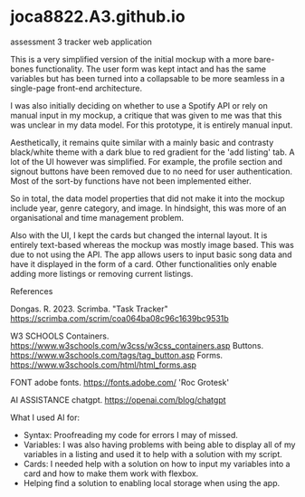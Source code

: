 # joca8822.A3.github.io
assessment 3 tracker web application 

This is a very simplified version of the initial mockup with a more bare-bones functionality. The user form was kept intact and has the same variables but has been turned into a collapsable to be more seamless in a single-page front-end architecture.


I was also initially deciding on whether to use a Spotify API or rely on manual input in my mockup, a critique that was given to me was that this was unclear in my data model. For this prototype, it is entirely manual input.


Aesthetically, it remains quite similar with a mainly basic and contrasty black/white theme with a dark blue to red gradient for the 'add listing' tab. A lot of the UI however was simplified. For example, the profile section and signout buttons have been removed due to no need for user authentication. Most of the sort-by functions have not been implemented either.


So in total, the data model properties that did not make it into the mockup include year, genre category, and image.
In hindsight, this was more of an organisational and time management problem.


Also with the UI, I kept the cards but changed the internal layout. It is entirely text-based whereas the mockup was mostly image based. This was due to not using the API. The app allows users to input basic song data and have it displayed in the form of a card. Other functionalities only enable adding more listings or removing current listings.


References 

Dongas. R. 2023. Scrimba. "Task Tracker"
https://scrimba.com/scrim/coa064ba08c96c1639bc9531b

W3 SCHOOLS
Containers. https://www.w3schools.com/w3css/w3css_containers.asp
Buttons. https://www.w3schools.com/tags/tag_button.asp
Forms. https://www.w3schools.com/html/html_forms.asp

FONT
adobe fonts. https://fonts.adobe.com/
'Roc Grotesk'

AI ASSISTANCE
chatgpt. https://openai.com/blog/chatgpt

What I used AI for:
- Syntax: Proofreading my code for errors I may of missed. 
- Variables: I was also having problems with being able to display all of my variables in a listing and used it to help with a solution with my script. 
- Cards: I needed help with a solution on how to input my variables into a card and how to make them work with flexbox. 
- Helping find a solution to enabling local storage when using the app.





